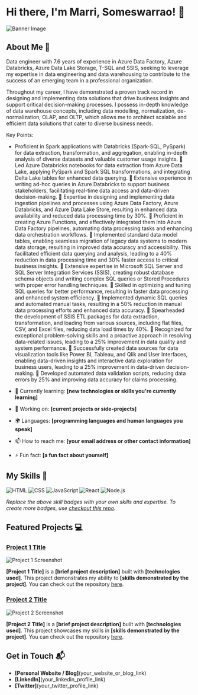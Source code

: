# Hi there, I'm Marri, Someswarrao! 👋

![Banner Image](your_banner_image_url_here)

## About Me 🚀

Data engineer with 7.6 years of experience in Azure Data Factory, Azure Databricks, Azure Data Lake Storage, T-SQL and SSIS, seeking to leverage my expertise in data engineering and data warehousing to contribute to the success of an emerging team in a professional organization.

Throughout my career, I have demonstrated a proven track record in designing and implementing data solutions that drive business insights and support critical decision-making processes. I possess in-depth knowledge of data warehouse concepts, including data modelling, normalization, de-normalization, OLAP, and OLTP, which allows me to architect scalable and efficient data solutions that cater to diverse business needs.

Key Points:
- Proficient in Spark applications with Databricks (Spark-SQL, PySpark) for data extraction, transformation, and aggregation, enabling in-depth analysis of diverse datasets and valuable customer usage insights.

Led Azure Databricks notebooks for data extraction from Azure Data Lake, applying PySpark and Spark SQL transformations, and integrating Delta Lake tables for enhanced data querying.

Extensive experience in writing ad-hoc queries in Azure Databricks to support business stakeholders, facilitating real-time data access and data-driven decision-making.

Expertise in designing and implementing data ingestion pipelines and processes using Azure Data Factory, Azure Databricks, and Azure Data Lake Store, resulting in enhanced data availability and reduced data processing time by 30%.

Proficient in creating Azure Functions, and effectively integrated them into Azure Data Factory pipelines, automating data processing tasks and enhancing data orchestration workflows.

Implemented standard data model tables, enabling seamless migration of legacy data systems to modern data storage, resulting in improved data accuracy and accessibility. This facilitated efficient data querying and analysis, leading to a 40% reduction in data processing time and 30% faster access to critical business insights.

Extensive expertise in Microsoft SQL Server and SQL Server Integration Services (SSIS), creating robust database schema objects and writing complex SQL queries or Stored Procedures with proper error handling techniques.

Skilled in optimizing and tuning SQL queries for better performance, resulting in faster data processing and enhanced system efficiency.

Implemented dynamic SQL queries and automated manual tasks, resulting in a 50% reduction in manual data processing efforts and enhanced data accuracy.

Spearheaded the development of SSIS ETL packages for data extraction, transformation, and loading from various sources, including flat files, CSV, and Excel files, reducing data load times by 40%.

Recognized for exceptional problem-solving skills and a proactive approach in resolving data-related issues, leading to a 25% improvement in data quality and system performance.

Successfully created data sources for data visualization tools like Power BI, Tableau, and Qlik and User Interfaces, enabling data-driven insights and interactive data exploration for business users, leading to a 25% improvement in data-driven decision-making.

Developed automated data validation scripts, reducing data errors by 25% and improving data accuracy for claims processing.

- 🌱 Currently learning: **[new technologies or skills you're currently learning]**
- 🔭 Working on: **[current projects or side-projects]**
- 🌍 Languages: **[programming languages and human languages you speak]**
- 📫 How to reach me: **[your email address or other contact information]**
- ⚡ Fun fact: **[a fun fact about yourself]**

## My Skills 🧠

![HTML](https://img.shields.io/badge/-HTML-E34F26?style=flat-square&logo=html5&logoColor=white)
![CSS](https://img.shields.io/badge/-CSS-1572B6?style=flat-square&logo=css3&logoColor=white)
![JavaScript](https://img.shields.io/badge/-JavaScript-F7DF1E?style=flat-square&logo=javascript&logoColor=black)
![React](https://img.shields.io/badge/-React-61DAFB?style=flat-square&logo=react&logoColor=black)
![Node.js](https://img.shields.io/badge/-Node.js-339933?style=flat-square&logo=node.js&logoColor=white)

*Replace the above skill badges with your own skills and expertise. To create more badges, use [checkout this repo](https://github.com/alexandresanlim/Badges4-README.md-Profile).*

## Featured Projects 💻

### [Project 1 Title](project_1_link)

![Project 1 Screenshot](project_1_screenshot_url)

**[Project 1 Title]** is a **[brief project description]** built with **[technologies used]**. This project demonstrates my ability to **[skills demonstrated by the project]**. You can check out the repository [here](project_1_repository_link).

### [Project 2 Title](project_2_link)

![Project 2 Screenshot](project_2_screenshot_url)

**[Project 2 Title]** is a **[brief project description]** built with **[technologies used]**. This project showcases my skills in **[skills demonstrated by the project]**. You can check out the repository [here](project_2_repository_link).

## Get in Touch 📬

- **[Personal Website / Blog]**(your_website_or_blog_link)
- **[LinkedIn]**(your_linkedin_profile_link)
- **[Twitter]**(your_twitter_profile_link)


